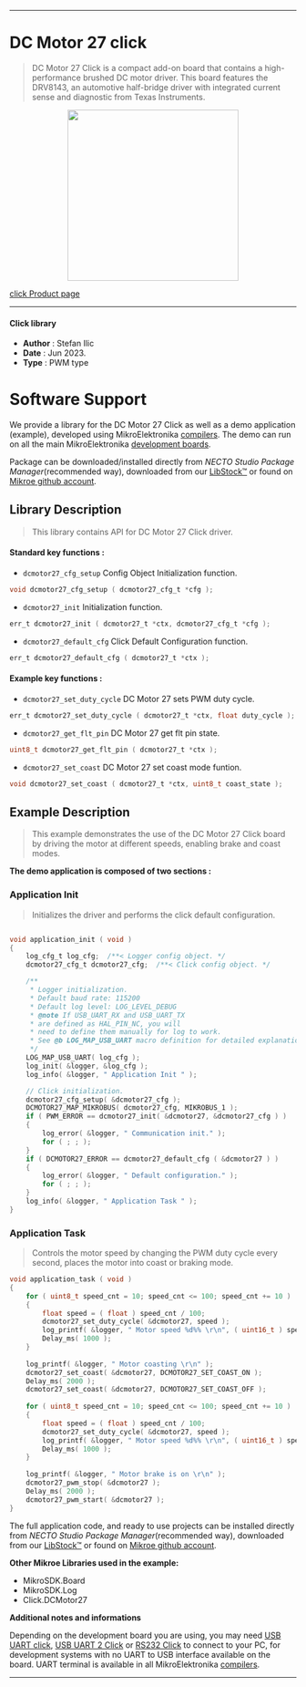 
---
# DC Motor 27 click

> DC Motor 27 Click is a compact add-on board that contains a high-performance brushed DC motor driver. This board features the DRV8143, an automotive half-bridge driver with integrated current sense and diagnostic from Texas Instruments.

<p align="center">
  <img src="https://download.mikroe.com/images/click_for_ide/dcmotor27_click.png" height=300px>
</p>

[click Product page](https://www.mikroe.com/dc-motor-27-click)

---


#### Click library

- **Author**        : Stefan Ilic
- **Date**          : Jun 2023.
- **Type**          : PWM type


# Software Support

We provide a library for the DC Motor 27 Click
as well as a demo application (example), developed using MikroElektronika
[compilers](https://www.mikroe.com/necto-studio).
The demo can run on all the main MikroElektronika [development boards](https://www.mikroe.com/development-boards).

Package can be downloaded/installed directly from *NECTO Studio Package Manager*(recommended way), downloaded from our [LibStock&trade;](https://libstock.mikroe.com) or found on [Mikroe github account](https://github.com/MikroElektronika/mikrosdk_click_v2/tree/master/clicks).

## Library Description

> This library contains API for DC Motor 27 Click driver.

#### Standard key functions :

- `dcmotor27_cfg_setup` Config Object Initialization function.
```c
void dcmotor27_cfg_setup ( dcmotor27_cfg_t *cfg );
```

- `dcmotor27_init` Initialization function.
```c
err_t dcmotor27_init ( dcmotor27_t *ctx, dcmotor27_cfg_t *cfg );
```

- `dcmotor27_default_cfg` Click Default Configuration function.
```c
err_t dcmotor27_default_cfg ( dcmotor27_t *ctx );
```

#### Example key functions :

- `dcmotor27_set_duty_cycle` DC Motor 27 sets PWM duty cycle.
```c
err_t dcmotor27_set_duty_cycle ( dcmotor27_t *ctx, float duty_cycle );
```

- `dcmotor27_get_flt_pin` DC Motor 27 get flt pin state.
```c
uint8_t dcmotor27_get_flt_pin ( dcmotor27_t *ctx );
```

- `dcmotor27_set_coast` DC Motor 27 set coast mode funtion.
```c
void dcmotor27_set_coast ( dcmotor27_t *ctx, uint8_t coast_state );
```

## Example Description

> This example demonstrates the use of the DC Motor 27 Click board by driving 
  the motor at different speeds, enabling brake and coast modes.

**The demo application is composed of two sections :**

### Application Init

> Initializes the driver and performs the click default configuration.

```c

void application_init ( void ) 
{
    log_cfg_t log_cfg;  /**< Logger config object. */
    dcmotor27_cfg_t dcmotor27_cfg;  /**< Click config object. */

    /** 
     * Logger initialization.
     * Default baud rate: 115200
     * Default log level: LOG_LEVEL_DEBUG
     * @note If USB_UART_RX and USB_UART_TX 
     * are defined as HAL_PIN_NC, you will 
     * need to define them manually for log to work. 
     * See @b LOG_MAP_USB_UART macro definition for detailed explanation.
     */
    LOG_MAP_USB_UART( log_cfg );
    log_init( &logger, &log_cfg );
    log_info( &logger, " Application Init " );

    // Click initialization.
    dcmotor27_cfg_setup( &dcmotor27_cfg );
    DCMOTOR27_MAP_MIKROBUS( dcmotor27_cfg, MIKROBUS_1 );
    if ( PWM_ERROR == dcmotor27_init( &dcmotor27, &dcmotor27_cfg ) )
    {
        log_error( &logger, " Communication init." );
        for ( ; ; );
    }
    if ( DCMOTOR27_ERROR == dcmotor27_default_cfg ( &dcmotor27 ) )
    {
        log_error( &logger, " Default configuration." );
        for ( ; ; );
    }
    log_info( &logger, " Application Task " );
}

```

### Application Task

> Controls the motor speed by changing the PWM duty cycle every second, 
  places the motor into coast or braking mode.

```c
void application_task ( void ) 
{
    for ( uint8_t speed_cnt = 10; speed_cnt <= 100; speed_cnt += 10 )
    {
        float speed = ( float ) speed_cnt / 100;
        dcmotor27_set_duty_cycle( &dcmotor27, speed );
        log_printf( &logger, " Motor speed %d%% \r\n", ( uint16_t ) speed_cnt );
        Delay_ms( 1000 );
    }
    
    log_printf( &logger, " Motor coasting \r\n" );
    dcmotor27_set_coast( &dcmotor27, DCMOTOR27_SET_COAST_ON );
    Delay_ms( 2000 );
    dcmotor27_set_coast( &dcmotor27, DCMOTOR27_SET_COAST_OFF );
    
    for ( uint8_t speed_cnt = 10; speed_cnt <= 100; speed_cnt += 10 )
    {
        float speed = ( float ) speed_cnt / 100;
        dcmotor27_set_duty_cycle( &dcmotor27, speed );
        log_printf( &logger, " Motor speed %d%% \r\n", ( uint16_t ) speed_cnt );
        Delay_ms( 1000 );
    }
    
    log_printf( &logger, " Motor brake is on \r\n" );
    dcmotor27_pwm_stop( &dcmotor27 );
    Delay_ms( 2000 );
    dcmotor27_pwm_start( &dcmotor27 );
}
```


The full application code, and ready to use projects can be installed directly from *NECTO Studio Package Manager*(recommended way), downloaded from our [LibStock&trade;](https://libstock.mikroe.com) or found on [Mikroe github account](https://github.com/MikroElektronika/mikrosdk_click_v2/tree/master/clicks).

**Other Mikroe Libraries used in the example:**

- MikroSDK.Board
- MikroSDK.Log
- Click.DCMotor27

**Additional notes and informations**

Depending on the development board you are using, you may need
[USB UART click](https://www.mikroe.com/usb-uart-click),
[USB UART 2 Click](https://www.mikroe.com/usb-uart-2-click) or
[RS232 Click](https://www.mikroe.com/rs232-click) to connect to your PC, for
development systems with no UART to USB interface available on the board. UART
terminal is available in all MikroElektronika
[compilers](https://shop.mikroe.com/compilers).

---
